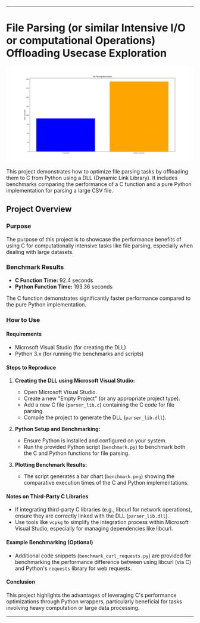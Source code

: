
---

# File Parsing (or similar Intensive I/O or computational Operations) Offloading Usecase Exploration

![INPUT BENCHMARK PNG](https://github.com/benny-png/OFFLOADING-INTENSIVE-OPERATIONS-USING-C-IN-PYTHON-CTYPES-WRAPPING-/blob/main/benchmark.png)

This project demonstrates how to optimize file parsing tasks by offloading them to C from Python using a DLL (Dynamic Link Library). It includes benchmarks comparing the performance of a C function and a pure Python implementation for parsing a large CSV file.

## Project Overview

### Purpose

The purpose of this project is to showcase the performance benefits of using C for computationally intensive tasks like file parsing, especially when dealing with large datasets.

### Benchmark Results

- **C Function Time:** 92.4 seconds
- **Python Function Time:** 193.36 seconds

The C function demonstrates significantly faster performance compared to the pure Python implementation.

### How to Use

#### Requirements

- Microsoft Visual Studio (for creating the DLL)
- Python 3.x (for running the benchmarks and scripts)

#### Steps to Reproduce

1. **Creating the DLL using Microsoft Visual Studio:**

   - Open Microsoft Visual Studio.
   - Create a new "Empty Project" (or any appropriate project type).
   - Add a new C file (`parser_lib.c`) containing the C code for file parsing.
   - Compile the project to generate the DLL (`parser_lib.dll`).

2. **Python Setup and Benchmarking:**

   - Ensure Python is installed and configured on your system.
   - Run the provided Python script (`benchmark.py`) to benchmark both the C and Python functions for file parsing.

3. **Plotting Benchmark Results:**

   - The script generates a bar chart (`benchmark.png`) showing the comparative execution times of the C and Python implementations.

#### Notes on Third-Party C Libraries

- If integrating third-party C libraries (e.g., libcurl for network operations), ensure they are correctly linked with the DLL (`parser_lib.dll`).
- Use tools like `vcpkg` to simplify the integration process within Microsoft Visual Studio, especially for managing dependencies like libcurl.

#### Example Benchmarking (Optional)

- Additional code snippets (`benchmark_curl_requests.py`) are provided for benchmarking the performance difference between using libcurl (via C) and Python's `requests` library for web requests.

#### Conclusion

This project highlights the advantages of leveraging C's performance optimizations through Python wrappers, particularly beneficial for tasks involving heavy computation or large data processing.

---
